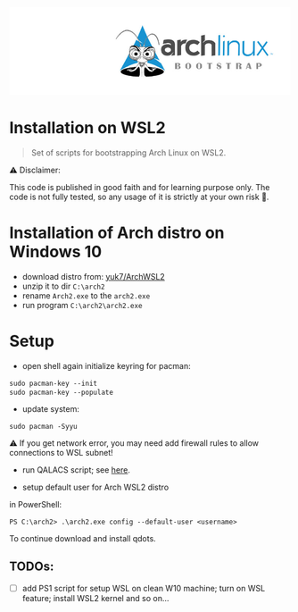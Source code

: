 ![arch-bootstrap-logo](../pic/logo.jpg)

# Installation on WSL2

> Set of scripts for bootstrapping Arch Linux on WSL2.

:warning: Disclaimer:

This code is published in good faith and for learning purpose only. The code is not fully tested, so any usage of it is strictly at your own risk :see_no_evil:.

# Installation of Arch distro on Windows 10

- download distro from: [yuk7/ArchWSL2](https://github.com/yuk7/ArchWSL2)
- unzip it to dir `C:\arch2`
- rename `Arch2.exe` to the `arch2.exe`
- run program `C:\arch2\arch2.exe`

# Setup

- open shell again initialize keyring for pacman:

```
sudo pacman-key --init
sudo pacman-key --populate
```

- update system:

```
sudo pacman -Syyu
```

:warning: If you get network error, you may need add firewall rules to allow connections to WSL subnet!

- run QALACS script; see [here](../README.md).

- setup default user for Arch WSL2 distro

in PowerShell:

```
PS C:\arch2> .\arch2.exe config --default-user <username>
```

To continue download and install qdots.

## TODOs:

- [ ] add PS1 script for setup WSL on clean W10 machine; turn on WSL feature; install WSL2 kernel and so on...
